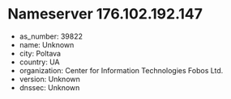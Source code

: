 # Nameserver 176.102.192.147

* as_number: 39822
* name: Unknown
* city: Poltava
* country: UA
* organization: Center for Information Technologies Fobos Ltd.
* version: Unknown
* dnssec: Unknown
